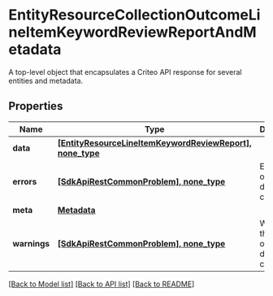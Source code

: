 # EntityResourceCollectionOutcomeLineItemKeywordReviewReportAndMetadata

A top-level object that encapsulates a Criteo API response for several entities and metadata.

## Properties
Name | Type | Description | Notes
------------ | ------------- | ------------- | -------------
**data** | [**[EntityResourceLineItemKeywordReviewReport], none_type**](EntityResourceLineItemKeywordReviewReport.md) |  | [optional] 
**errors** | [**[SdkApiRestCommonProblem], none_type**](SdkApiRestCommonProblem.md) | Errors that occured during this call. | [optional] [readonly] 
**meta** | [**Metadata**](Metadata.md) |  | [optional] 
**warnings** | [**[SdkApiRestCommonProblem], none_type**](SdkApiRestCommonProblem.md) | Warnings that occured during this call. | [optional] [readonly] 

[[Back to Model list]](../README.md#documentation-for-models) [[Back to API list]](../README.md#documentation-for-api-endpoints) [[Back to README]](../README.md)


